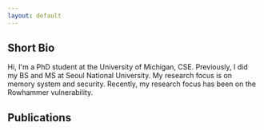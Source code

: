 ```yaml
---
layout: default
---
```


## Short Bio
Hi, I'm a PhD student at the University of Michigan, CSE. Previously, I did my BS and MS at Seoul National University. 
My research focus is on memory system and security. Recently, my research focus has been on the Rowhammer vulnerability.

## Publications
